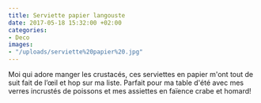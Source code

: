 ```yaml
---
title: Serviette papier langouste
date: 2017-05-18 15:32:00 +02:00
categories:
- Deco
images:
- "/uploads/serviette%20papier%20.jpg"
---
```


Moi qui adore manger les crustacés, ces serviettes en papier m'ont tout de suit fait de l’œil et hop sur ma liste. Parfait pour ma table d'été avec mes verres incrustés de poissons et mes assiettes en faïence crabe et homard!
